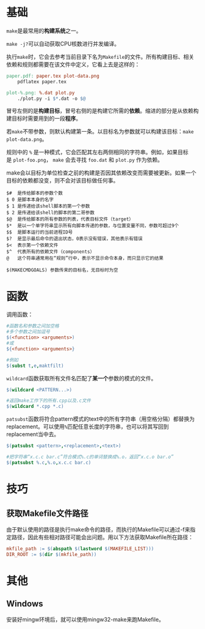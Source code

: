 

# 基础

`make`是最常用的**构建系统**之一。

`make -j?`可以自动获取CPU核数进行并发编译。

执行`make`时，它会去参考当前目录下名为`Makefile`的文件。所有构建目标、相关依赖和规则都需要在该文件中定义，它看上去是这样的：

```makefile
paper.pdf: paper.tex plot-data.png
	pdflatex paper.tex

plot-%.png: %.dat plot.py
	./plot.py -i $*.dat -o $@
```

冒号左侧的是**构建目标**，冒号右侧的是构建它所需的**依赖**。缩进的部分是从依赖构建目标时需要用到的一段**程序**。

若`make`不带参数，则默认构建第一条。以目标名为参数就可以构建该目标：`make plot-data.png`。

规则中的 `%` 是一种模式，它会匹配其左右两侧相同的字符串。例如，如果目标是 `plot-foo.png`， `make` 会去寻找 `foo.dat` 和 `plot.py` 作为依赖。

make会以目标为单位检查之前的构建是否因其依赖改变而需要被更新。如果一个目标的依赖都没变，则不会对该目标做任何事。

```
$#  是传给脚本的参数个数
$ 0 是脚本本身的名字
$ 1 是传递给该shell脚本的第一个参数
$ 2 是传递给该shell的脚本的第二哥参数
$@  是传给脚本的所有参数的列表，代表目标文件（target）
$*  是以一个单字符串显示所有向脚本传递的参数，与位置变量不同，参数可超过9个
$$  是脚本运行的当前进程ID号
$?  是显示最后命令的退出状态，0表示没有错误，其他表示有错误
$<  表示第一个依赖文件  
$^  代表所有的依赖文件（components）
@   这个符串通常用在“规则”行中，表示不显示命令本身，而只显示它的结果
```

```
$(MAKECMDGOALS) 参数传来的目标名，无目标时为空
```
# 函数


调用函数：

```makefile
#函数名和参数之间加空格
#多个参数之间加逗号
$(<function> <arguments>) 
#或 
${<function> <arguments>}

#例如
$(subst t,e,maktfilt)
```

`wildcard`函数获取所有文件名匹配了**某一个**参数的模式的文件。

```makefile
$(wildcard <PATTERN...>)

#返回make工作下的所有.cpp以及.c文件 
$(wildcard *.cpp *.c)
```

`patsubst`函数将符合pattern模式的text中的所有字符串（用空格分隔）都替换为replacement。可以使用`%`匹配任意长度的字符串，也可以将其写回到replacement当中去。

```makefile
$(patsubst <pattern>,<replacement>,<text>)

#把字符串“x.c.c bar.c”符合模式%.c的单词替换成%.o，返回“x.c.o bar.o”
$(patsubst %.c,%.o,x.c.c bar.c)
```

# 技巧

## 获取Makefile文件路径

由于默认使用的路径是执行make命令的路径，而执行的Makefile可以通过-f来指定路径，因此有些相对路径可能会出问题。用以下方法获取Makefile所在路径：

```Makefile
mkfile_path := $(abspath $(lastword $(MAKEFILE_LIST)))  
DIR_ROOT := $(dir $(mkfile_path))
```

# 其他

## Windows

安装好mingw环境后，就可以使用mingw32-make来跑Makefile。












